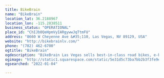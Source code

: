 ```yaml
---
title: BikeBrain
name: "BikeBrain"
location_lat: 36.2188967
location_lon: -115.2838511
business_status: "OPERATIONAL"
place_id: "ChIJb0QeHpmVyIARgywwJqTtmFU"
address: "8660 W Cheyenne Ave &#35;110, Las Vegas, NV 89129, USA"
website: "http://bikebrainlv.com/"
phone: "(702) 462-6700"
ogtitle: "BikeBrain"
ogdescription: "BikeBrain Las Vegas sells best-in-class road bikes, e-bikes, mountain bikes, gravel bikes, and bike gear. We also offer the only Shimano Bike Fitting System in Nevada. Bike Brain."
ogimage: "http://static1.squarespace.com/static/5e31d5c73ba7bb2b3f3fe9ec/t/5f7943f6afa8642a8659649b/1601782779885/BikeBrain_RGB_VegasFormal_Metal.png?format=1500w"
ogsearched: "2022-01-04"

---
```

